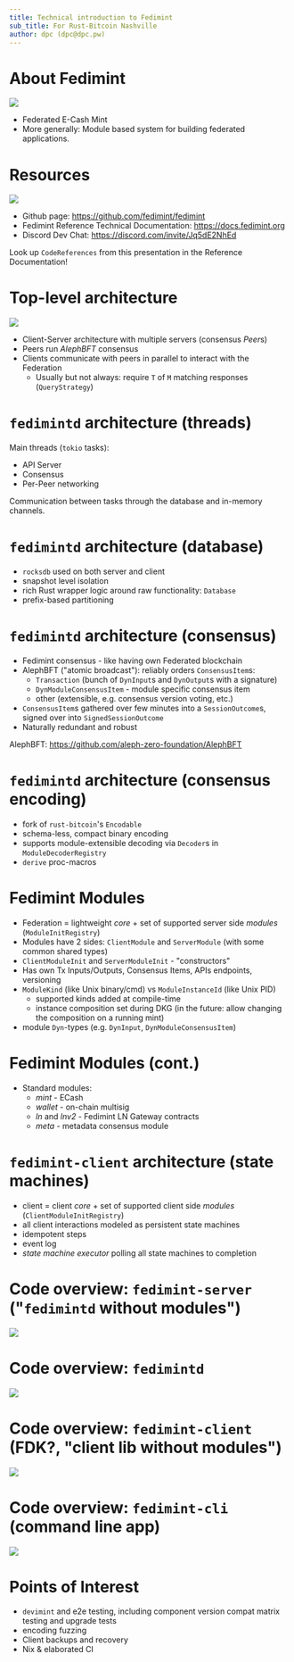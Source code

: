 ```yaml
---
title: Technical introduction to Fedimint
sub_title: For Rust-Bitcoin Nashville
author: dpc (dpc@dpc.pw)
---
```


About Fedimint
===

![](./fedimint-banner.png)


* Federated E-Cash Mint 
* More generally: Module based system for building federated applications.

<!-- end_slide -->


Resources
===

![](./fedimint-banner.png)

* Github page: <https://github.com/fedimint/fedimint>
* Fedimint Reference Technical Documentation: <https://docs.fedimint.org>
* Discord Dev Chat: <https://discord.com/invite/Jq5dE2NhEd>

<!-- pause -->

Look up `CodeReferences` from this presentation in the Reference Documentation!

<!-- end_slide -->


Top-level architecture
===

![](./top-level.mmd.png)

* Client-Server architecture with multiple servers (consensus *Peer*s)
* Peers run *AlephBFT* consensus
* Clients communicate with peers in parallel to interact with the Federation
  * Usually but not always: require `T` of `M` matching responses (`QueryStrategy`)

<!-- end_slide -->


`fedimintd` architecture (threads)
===

Main threads (`tokio` tasks):

* API Server
* Consensus
* Per-Peer networking

Communication between tasks through the database and in-memory channels.

<!-- end_slide -->


`fedimintd` architecture (database)
===

* `rocksdb` used on both server and client
* snapshot level isolation
* rich Rust wrapper logic around raw functionality: `Database`
* prefix-based partitioning

<!-- end_slide -->


`fedimintd` architecture (consensus)
===

* Fedimint consensus - like having own Federated blockchain
* AlephBFT ("atomic broadcast"): reliably orders `ConsensusItem`s:
  * `Transaction` (bunch of `DynInput`s and `DynOutput`s with a signature)
  * `DynModuleConsensusItem` - module specific consensus item
  * other (extensible, e.g. consensus version voting, etc.)
* `ConsensusItem`s gathered over few minutes into a `SessionOutcome`s, signed over
  into `SignedSessionOutcome`
* Naturally redundant and robust

<!-- pause -->

AlephBFT: <https://github.com/aleph-zero-foundation/AlephBFT>

<!-- end_slide -->


`fedimintd` architecture (consensus encoding)
===

* fork of `rust-bitcoin`'s `Encodable`
* schema-less, compact binary encoding
* supports module-extensible decoding via `Decoder`s in `ModuleDecoderRegistry`
* `derive` proc-macros 

<!-- end_slide -->


Fedimint Modules
===

* Federation = lightweight *core* + set of supported server side *modules* (`ModuleInitRegistry`)
* Modules have 2 sides: `ClientModule` and `ServerModule` (with some common shared types)
* `ClientModuleInit` and `ServerModuleInit` - "constructors"
* Has own Tx Inputs/Outputs, Consensus Items, APIs endpoints, versioning
* `ModuleKind` (like Unix binary/cmd) vs `ModuleInstanceId` (like Unix PID)
  * supported kinds added at compile-time
  * instance composition set during DKG (in the future: allow changing the composition on a running mint)
* module `Dyn`-types (e.g. `DynInput`, `DynModuleConsensusItem`)

<!-- end_slide -->


Fedimint Modules (cont.)
===

* Standard modules:
  * *mint* - ECash
  * *wallet* - on-chain multisig
  * *ln* and *lnv2* - Fedimint LN Gateway contracts
  * *meta* - metadata consensus module

<!-- end_slide -->


`fedimint-client` architecture (state machines)
===

* client = client *core* + set of supported client side *modules* (`ClientModuleInitRegistry`)
* all client interactions modeled as persistent state machines
* idempotent steps
* event log
* *state machine executor* polling all state machines to completion

<!-- end_slide -->


Code overview: `fedimint-server` ("`fedimintd` without modules")
===

![](dependency_graph_fedimint-server.png)

<!-- end_slide -->


Code overview: `fedimintd`
===

![](dependency_graph_fedimintd.png)

<!-- end_slide -->


Code overview: `fedimint-client` (FDK?, "client lib without modules")
===

![](dependency_graph_fedimint-client.png)


<!-- end_slide -->

Code overview: `fedimint-cli` (command line app)
===

![](dependency_graph_fedimint-cli.png)

<!-- end_slide -->

Points of Interest
===

* `devimint` and e2e testing, including component version
  compat matrix testing and upgrade tests
* encoding fuzzing
* Client backups and recovery
* Nix & elaborated CI

